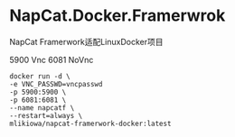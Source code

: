 # NapCat.Docker.Framerwrok
NapCat Framerwork适配LinuxDocker项目

5900 Vnc
6081 NoVnc

```
docker run -d \
-e VNC_PASSWD=vncpasswd
-p 5900:5900 \
-p 6081:6081 \
--name napcatf \
--restart=always \
mlikiowa/napcat-framerwork-docker:latest
```
